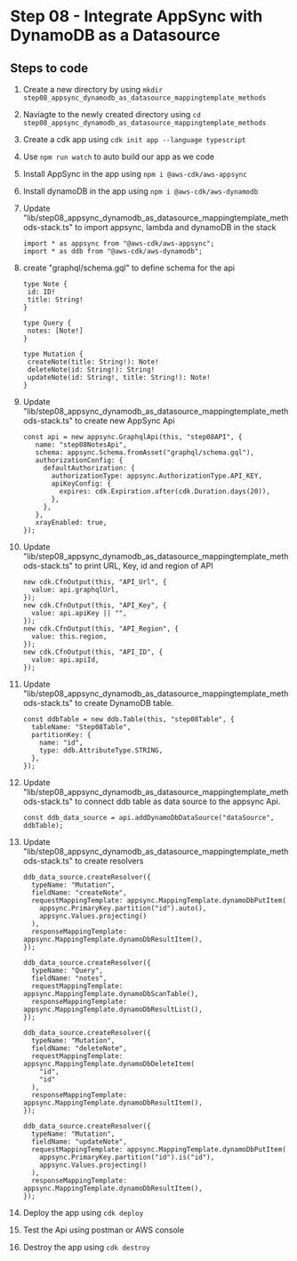 # Step 08 - Integrate AppSync with DynamoDB as a Datasource

## Steps to code

1. Create a new directory by using `mkdir step08_appsync_dynamodb_as_datasource_mappingtemplate_methods`
2. Naviagte to the newly created directory using `cd step08_appsync_dynamodb_as_datasource_mappingtemplate_methods`
3. Create a cdk app using `cdk init app --language typescript`
4. Use `npm run watch` to auto build our app as we code
5. Install AppSync in the app using `npm i @aws-cdk/aws-appsync`
6. Install dynamoDB in the app using `npm i @aws-cdk/aws-dynamodb`
7. Update "lib/step08_appsync_dynamodb_as_datasource_mappingtemplate_methods-stack.ts" to import appsync, lambda and dynamoDB in the stack

   ```
   import * as appsync from "@aws-cdk/aws-appsync";
   import * as ddb from "@aws-cdk/aws-dynamodb";

   ```

8. create "graphql/schema.gql" to define schema for the api

   ```
   type Note {
    id: ID!
    title: String!
   }

   type Query {
    notes: [Note!]
   }

   type Mutation {
    createNote(title: String!): Note!
    deleteNote(id: String!): String!
    updateNote(id: String!, title: String!): Note!
   }
   ```

9. Update "lib/step08_appsync_dynamodb_as_datasource_mappingtemplate_methods-stack.ts" to create new AppSync Api

   ```
   const api = new appsync.GraphqlApi(this, "step08API", {
      name: "step08NotesApi",
      schema: appsync.Schema.fromAsset("graphql/schema.gql"),
      authorizationConfig: {
        defaultAuthorization: {
          authorizationType: appsync.AuthorizationType.API_KEY,
          apiKeyConfig: {
            expires: cdk.Expiration.after(cdk.Duration.days(20)),
          },
        },
      },
      xrayEnabled: true,
   });
   ```

10. Update "lib/step08_appsync_dynamodb_as_datasource_mappingtemplate_methods-stack.ts" to print URL, Key, id and region of API

    ```
    new cdk.CfnOutput(this, "API_Url", {
      value: api.graphqlUrl,
    });
    new cdk.CfnOutput(this, "API_Key", {
      value: api.apiKey || "",
    });
    new cdk.CfnOutput(this, "API_Region", {
      value: this.region,
    });
    new cdk.CfnOutput(this, "API_ID", {
      value: api.apiId,
    });
    ```

11. Update "lib/step08_appsync_dynamodb_as_datasource_mappingtemplate_methods-stack.ts" to create DynamoDB table.

    ```
    const ddbTable = new ddb.Table(this, "step08Table", {
      tableName: "Step08Table",
      partitionKey: {
        name: "id",
        type: ddb.AttributeType.STRING,
      },
    });
    ```

12. Update "lib/step08_appsync_dynamodb_as_datasource_mappingtemplate_methods-stack.ts" to connect ddb table as data source to the appsync Api.

    ```
    const ddb_data_source = api.addDynamoDbDataSource("dataSource", ddbTable);
    ```

13. Update "lib/step08_appsync_dynamodb_as_datasource_mappingtemplate_methods-stack.ts" to create resolvers

    ```
    ddb_data_source.createResolver({
      typeName: "Mutation",
      fieldName: "createNote",
      requestMappingTemplate: appsync.MappingTemplate.dynamoDbPutItem(
        appsync.PrimaryKey.partition("id").auto(),
        appsync.Values.projecting()
      ),
      responseMappingTemplate: appsync.MappingTemplate.dynamoDbResultItem(),
    });

    ddb_data_source.createResolver({
      typeName: "Query",
      fieldName: "notes",
      requestMappingTemplate: appsync.MappingTemplate.dynamoDbScanTable(),
      responseMappingTemplate: appsync.MappingTemplate.dynamoDbResultList(),
    });

    ddb_data_source.createResolver({
      typeName: "Mutation",
      fieldName: "deleteNote",
      requestMappingTemplate: appsync.MappingTemplate.dynamoDbDeleteItem(
        "id",
        "id"
      ),
      responseMappingTemplate: appsync.MappingTemplate.dynamoDbResultItem(),
    });

    ddb_data_source.createResolver({
      typeName: "Mutation",
      fieldName: "updateNote",
      requestMappingTemplate: appsync.MappingTemplate.dynamoDbPutItem(
        appsync.PrimaryKey.partition("id").is("id"),
        appsync.Values.projecting()
      ),
      responseMappingTemplate: appsync.MappingTemplate.dynamoDbResultItem(),
    });
    ```

14. Deploy the app using `cdk deploy`
15. Test the Api using postman or AWS console
16. Destroy the app using `cdk destroy`
